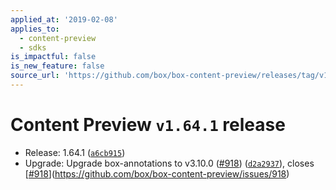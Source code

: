 ```yaml
---
applied_at: '2019-02-08'
applies_to:
  - content-preview
  - sdks
is_impactful: false
is_new_feature: false
source_url: 'https://github.com/box/box-content-preview/releases/tag/v1.64.1'
---
```


# Content Preview `v1.64.1` release


* Release: 1.64.1 ([`a6cb915`](https://github.com/box/box-content-preview/commit[`a6cb915`](https://github.com/box/box-content-preview/commit/a6cb915)))
* Upgrade: Upgrade box-annotations to v3.10.0 ([#918](https://github.com/box/box-content-preview/pull/918)) ([`d2a2937`](https://github.com/box/box-content-preview/commit[`d2a2937`](https://github.com/box/box-content-preview/commit/d2a2937))), closes [[#918](https://github.com/box/box-content-preview/pull/918)](https://github.com/box/box-content-preview/issues/918)




